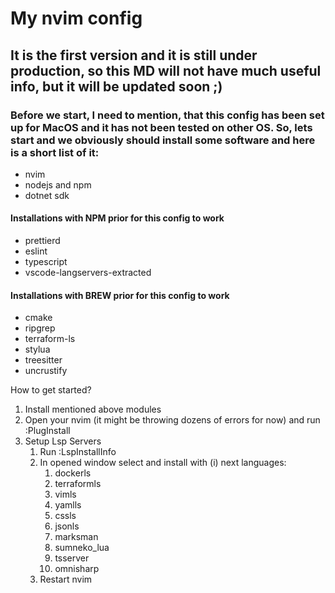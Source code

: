 # My nvim config

## It is the first version and it is still under production, so this MD will not have much useful info, but it will be updated soon ;)

### Before we start, I need to mention, that this config has been set up for MacOS and it has not been tested on other OS. So, lets start and we obviously should install some software and here is a short list of it:

- nvim
- nodejs and npm
- dotnet sdk

#### Installations with NPM prior for this config to work

- prettierd
- eslint
- typescript
- vscode-langservers-extracted

#### Installations with BREW prior for this config to work

- cmake
- ripgrep
- terraform-ls
- stylua
- treesitter
- uncrustify

How to get started?

1. Install mentioned above modules
2. Open your nvim (it might be throwing dozens of errors for now) and run :PlugInstall
3. Setup Lsp Servers
   1. Run :LspInstallInfo
   2. In opened window select and install with (i) next languages:
      1. dockerls
      2. terraformls
      3. vimls
      4. yamlls
      5. cssls
      6. jsonls
      7. marksman
      8. sumneko_lua
      9. tsserver
      10. omnisharp
   3. Restart nvim
